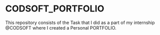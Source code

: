 # CODSOFT_PORTFOLIO
This repository consists of the Task that I did as a part of my internship @CODSOFT where I created a Personal PORTFOLIO.
